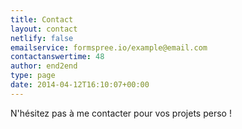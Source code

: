 ```yaml
---
title: Contact
layout: contact
netlify: false
emailservice: formspree.io/example@email.com
contactanswertime: 48
author: end2end
type: page
date: 2014-04-12T16:10:07+00:00
---
```


N'hésitez pas à me contacter pour vos projets perso !
